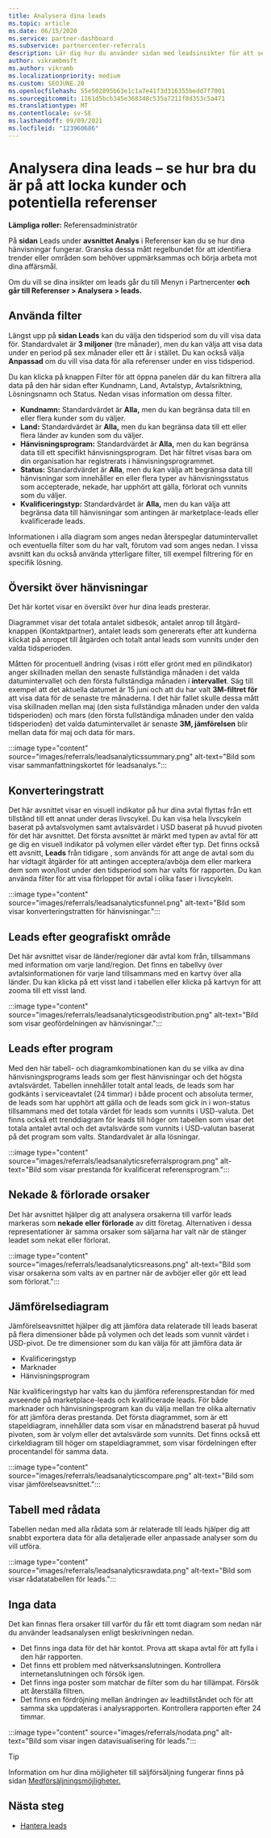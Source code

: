 ```yaml
---
title: Analysera dina leads
ms.topic: article
ms.date: 06/15/2020
ms.service: partner-dashboard
ms.subservice: partnercenter-referrals
description: Lär dig hur du använder sidan med leadsinsikter för att se hur väl du fångar uppmärksamhet från dina målkunder och genererar hänvisningar.
author: vikrambmsft
ms.author: vikramb
ms.localizationpriority: medium
ms.custom: SEOJUNE.20
ms.openlocfilehash: 55e502895b63e1c1a7e41f3d316355bedd7f7001
ms.sourcegitcommit: 1161d5bcb345e368348c535a7211f0d353c5a471
ms.translationtype: MT
ms.contentlocale: sv-SE
ms.lasthandoff: 09/09/2021
ms.locfileid: "123960686"
---
```

# <a name="analyze-your-leads---see-how-well-you-attract-target-customers-and-potential-referrals"></a>Analysera dina leads – se hur bra du är på att locka kunder och potentiella referenser
<!-- 
https://go.microsoft.com/fwlink/?linkid=849120
-->

**Lämpliga roller:** Referensadministratör

På **sidan** Leads under **avsnittet Analys** i Referenser kan du se hur dina hänvisningar fungerar. Granska dessa mått regelbundet för att identifiera trender eller områden som behöver uppmärksammas och börja arbeta mot dina affärsmål.

Om du vill se dina insikter om leads går du till Menyn i Partnercenter **och går till Referenser > Analysera > leads.**

## <a name="apply-filters"></a>Använda filter

Längst upp på **sidan Leads** kan du välja den tidsperiod som du vill visa data för. Standardvalet är **3 miljoner** (tre månader), men du kan välja att visa data under en period på sex månader eller ett år i stället. Du kan också välja **Anpassad** om du vill visa data för alla referenser under en viss tidsperiod.

Du kan klicka på knappen Filter för att öppna panelen där du kan filtrera alla data på den här sidan efter Kundnamn, Land, Avtalstyp, Avtalsriktning, Lösningsnamn och Status. Nedan visas information om dessa filter.

- **Kundnamn:** Standardvärdet är **Alla,** men du kan begränsa data till en eller flera kunder som du väljer.
- **Land:** Standardvärdet är **Alla,** men du kan begränsa data till ett eller flera länder av kunden som du väljer.
- **Hänvisningsprogram:** Standardvärdet är **Alla,** men du kan begränsa data till ett specifikt hänvisningsprogram. Det här filtret visas bara om din organisation har registrerats i hänvisningsprogrammet.
- **Status:** Standardvärdet är **Alla**, men du kan välja att begränsa data till hänvisningar som innehåller en eller flera typer av hänvisningsstatus som accepterade, nekade, har upphört att gälla, förlorat och vunnits som du väljer.
- **Kvalificeringstyp:** Standardvärdet är **Alla,** men du kan välja att begränsa data till hänvisningar som antingen är marketplace-leads eller kvalificerade leads.

Informationen i alla diagram som anges nedan återspeglar datumintervallet och eventuella filter som du har valt, förutom vad som anges nedan. I vissa avsnitt kan du också använda ytterligare filter, till exempel filtrering för en specifik lösning.

## <a name="referrals-summary"></a>Översikt över hänvisningar

Det här kortet visar en översikt över hur dina leads presterar.

Diagrammet visar det totala antalet sidbesök, antalet anrop till åtgärd-knappen (Kontaktpartner), antalet leads som genererats efter att kunderna klickat på anropet till åtgärden och totalt antal leads som vunnits under den valda tidsperioden.

Måtten för procentuell ändring (visas i rött eller grönt med  en pilindikator) anger skillnaden mellan den senaste fullständiga månaden i det valda datumintervallet och den första fullständiga månaden i **intervallet**. Säg till exempel att det aktuella datumet är 15 juni och att du har valt **3M-filtret för** att visa data för de senaste tre månaderna. I det här fallet skulle dessa mått visa skillnaden mellan maj (den sista fullständiga månaden under den valda tidsperioden) och mars (den första fullständiga månaden under den valda tidsperioden) det valda datumintervallet är senaste **3M, jämförelsen** blir mellan data för maj och data för mars.

:::image type="content" source="images/referrals/leadsanalyticssummary.png" alt-text="Bild som visar sammanfattningskortet för leadsanalys.":::

## <a name="conversion-funnel"></a>Konverteringstratt

Det här avsnittet visar en visuell indikator på hur dina avtal flyttas från ett tillstånd till ett annat under deras livscykel. Du kan visa hela livscykeln baserat på avtalsvolymen samt avtalsvärdet i USD baserat på huvud pivoten för det här avsnittet. Det första avsnittet är märkt med typen av avtal för att ge dig en visuell indikator på volymen eller värdet efter typ. Det finns också ett avsnitt, **Leads** från tidigare , som används för att ange de avtal som du har vidtagit åtgärder för att antingen acceptera/avböja dem eller markera dem som won/lost under den tidsperiod som har valts för rapporten. Du kan använda filter för att visa förloppet för avtal i olika faser i livscykeln.

:::image type="content" source="images/referrals/leadsanalyticsfunnel.png" alt-text="Bild som visar konverteringstratten för hänvisningar.":::

## <a name="leads-by-geography"></a>Leads efter geografiskt område

Det här avsnittet visar de länder/regioner där avtal kom från, tillsammans med information om varje land/region. Det finns en tabellvy över avtalsinformationen för varje land tillsammans med en kartvy över alla länder. Du kan klicka på ett visst land i tabellen eller klicka på kartvyn för att zooma till ett visst land.

:::image type="content" source="images/referrals/leadsanalyticsgeodistribution.png" alt-text="Bild som visar geofördelningen av hänvisningar.":::

## <a name="leads-by-program"></a>Leads efter program

Med den här tabell- och diagramkombinationen kan du se vilka av dina hänvisningsprograms leads som ger flest hänvisningar och det högsta avtalsvärdet.
Tabellen innehåller totalt antal leads, de leads som har godkänts i serviceavtalet (24 timmar) i både procent och absoluta termer, de leads som har upphört att gälla och de leads som gick in i won-status tillsammans med det totala värdet för leads som vunnits i USD-valuta. Det finns också ett trenddiagram för leads till höger om tabellen som visar det totala antalet avtal och det avtalsvärde som vunnits i USD-valutan baserat på det program som valts. Standardvalet är alla lösningar.

:::image type="content" source="images/referrals/leadsanalyticsreferralsprogram.png" alt-text="Bild som visar prestanda för kvalificerat referensprogram.":::

## <a name="declined--lost-reasons"></a>Nekade & förlorade orsaker

Det här avsnittet hjälper dig att analysera orsakerna till varför leads markeras som **nekade** **eller förlorade** av ditt företag. Alternativen i dessa representationer är samma orsaker som säljarna har valt när de stänger leadet som nekat eller förlorat.

:::image type="content" source="images/referrals/leadsanalyticsreasons.png" alt-text="Bild som visar orsakerna som valts av en partner när de avböjer eller gör ett lead som förlorat.":::

## <a name="comparison-charts"></a>Jämförelsediagram

Jämförelseavsnittet hjälper dig att jämföra data relaterade till leads baserat på flera dimensioner både på volymen och det leads som vunnit värdet i USD-pivot.
De tre dimensioner som du kan välja för att jämföra data är

- Kvalificeringstyp
- Marknader
- Hänvisningsprogram

När kvalificeringstyp har valts kan du jämföra referensprestandan för med avseende på marketplace-leads och kvalificerade leads. För både marknader och hänvisningsprogram kan du välja mellan tre olika alternativ för att jämföra deras prestanda. Det första diagrammet, som är ett stapeldiagram, innehåller data som visar en månadstrend baserat på huvud pivoten, som är volym eller det avtalsvärde som vunnits. Det finns också ett cirkeldiagram till höger om stapeldiagrammet, som visar fördelningen efter procentandel för samma data.

:::image type="content" source="images/referrals/leadsanalyticscompare.png" alt-text="Bild som visar jämförelseavsnittet.":::

## <a name="raw-data-table"></a>Tabell med rådata

Tabellen nedan med alla rådata som är relaterade  till leads hjälper dig att snabbt exportera data för alla detaljerade eller anpassade analyser som du vill utföra.

:::image type="content" source="images/referrals/leadsanalyticsrawdata.png" alt-text="Bild som visar rådatatabellen för leads.":::

## <a name="no-data"></a>Inga data

Det kan finnas flera orsaker till varför du får ett tomt diagram som nedan när du använder leadsanalysen enligt beskrivningen nedan.

- Det finns inga data för det här kontot. Prova att skapa avtal för att fylla i den här rapporten.
- Det finns ett problem med nätverksanslutningen. Kontrollera internetanslutningen och försök igen.
- Det finns inga poster som matchar de filter som du har tillämpat. Försök att återställa filtren.
- Det finns en fördröjning mellan ändringen av leadtillståndet och för att samma ska uppdateras i analysrapporten. Kontrollera rapporten efter 24 timmar.

:::image type="content" source="images/referrals/nodata.png" alt-text="Bild som visar ingen datavisualisering för leads.":::

> [!TIP]
> Information om hur dina möjligheter till säljförsäljning fungerar finns på sidan [Medförsäljningsmöjligheter.](referral-insights.md)

## <a name="next-steps"></a>Nästa steg

- [Hantera leads](manage-leads.md)
